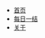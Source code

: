 * [首页](/README.md)
* [每日一结](/%E6%AF%8F%E6%97%A5%E4%B8%80%E7%BB%93/README.md)
* [关于](/%E7%AE%80%E5%8E%86.md)